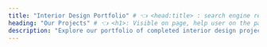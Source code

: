 ```yaml
---
title: "Interior Design Portfolio" # 👈 <head:title> : search engine results, social shares
heading: "Our Projects" # 👈 <h1>: Visible on page, help user on the page
description: "Explore our portfolio of completed interior design projects. From family home renovations to luxury refurbishments, see how we transform spaces throughout the South East." # 👈 seo/social preview
---
```


